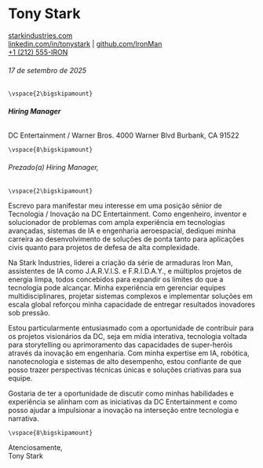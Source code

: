 # Tony Stark
[starkindustries.com](https://starkindustries.com)  
[linkedin.com/in/tonystark](https://www.linkedin.com/in/tonystark) |
[github.com/IronMan](https://github.com/IronMan)  
[+1 (212) 555-IRON](tel:+12125554766)

###### 17 de setembro de 2025

```{=latex}
\vspace{2\bigskipamount}
```

###### **Hiring Manager**

DC Entertainment / Warner Bros.
4000 Warner Blvd
Burbank, CA 91522

```{=latex}
\vspace{8\bigskipamount}
```

###### Prezado(a) Hiring Manager,

```{=latex}
\vspace{2\bigskipamount}
```

Escrevo para manifestar meu interesse em uma posição sênior de Tecnologia / Inovação na DC Entertainment.
Como engenheiro, inventor e solucionador de problemas com ampla experiência em tecnologias avançadas, sistemas de IA e engenharia aeroespacial,
dediquei minha carreira ao desenvolvimento de soluções de ponta tanto para aplicações civis quanto para projetos de defesa de alta complexidade.

Na Stark Industries, liderei a criação da série de armaduras Iron Man, assistentes de IA como J.A.R.V.I.S. e F.R.I.D.A.Y.,
e múltiplos projetos de energia limpa, todos concebidos para expandir os limites do que a tecnologia pode alcançar.
Minha experiência em gerenciar equipes multidisciplinares, projetar sistemas complexos e implementar soluções em escala global
reforçou minha capacidade de entregar resultados inovadores sob pressão.

Estou particularmente entusiasmado com a oportunidade de contribuir para os projetos visionários da DC, seja em mídia interativa,
tecnologia voltada para storytelling ou aprimoramento das capacidades de super-heróis através da inovação em engenharia.
Com minha expertise em IA, robótica, nanotecnologia e sistemas de alto desempenho, estou confiante de que posso trazer
perspectivas técnicas únicas e soluções criativas para sua equipe.

Gostaria de ter a oportunidade de discutir como minhas habilidades e experiência se alinham com as iniciativas da DC Entertainment
e como posso ajudar a impulsionar a inovação na interseção entre tecnologia e narrativa.

```{=latex}
\vspace{8\bigskipamount}
```

Atenciosamente,  
Tony Stark
